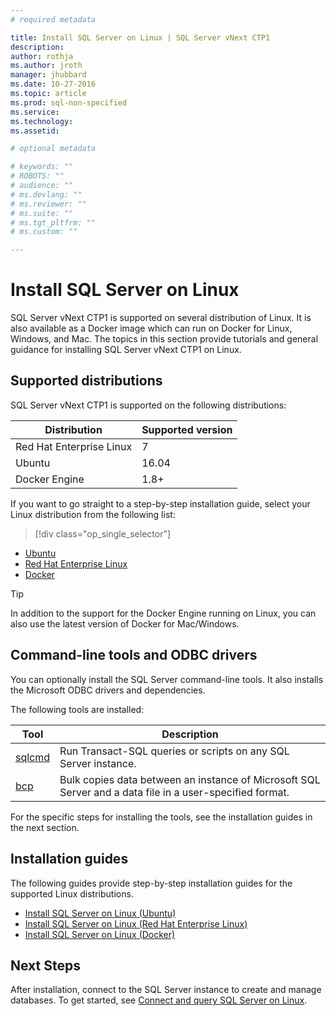 ```yaml
---
# required metadata

title: Install SQL Server on Linux | SQL Server vNext CTP1
description: 
author: rothja 
ms.author: jroth 
manager: jhubbard
ms.date: 10-27-2016
ms.topic: article
ms.prod: sql-non-specified
ms.service: 
ms.technology: 
ms.assetid: 

# optional metadata

# keywords: ""
# ROBOTS: ""
# audience: ""
# ms.devlang: ""
# ms.reviewer: ""
# ms.suite: ""
# ms.tgt_pltfrm: ""
# ms.custom: ""

---
```

# Install SQL Server on Linux

SQL Server vNext CTP1 is supported on several distribution of Linux. It is also available as a Docker image which can run on Docker for Linux, Windows, and Mac. The topics in this section provide tutorials and general guidance for installing SQL Server vNext CTP1 on Linux. 

## Supported distributions
SQL Server vNext CTP1 is supported on the following distributions:

| Distribution | Supported version |
|-----|-----|
| Red Hat Enterprise Linux | 7 |
| Ubuntu | 16.04 |
| Docker Engine | 1.8+ |

If you want to go straight to a step-by-step installation guide, select your Linux distribution from the following list: 
> [!div class="op_single_selector"]
- [Ubuntu](sql-server-linux-setup-ubuntu.md)
- [Red Hat Enterprise Linux](sql-server-linux-setup-red-hat.md)
- [Docker](sql-server-linux-setup-docker.md)

> [!TIP] 
> In addition to the support for the Docker Engine running on Linux, you can also use the latest version of Docker for Mac/Windows.

## <a id="tools"> </a> Command-line tools and ODBC drivers
You can optionally install the SQL Server command-line tools. It also installs the Microsoft ODBC drivers and dependencies. 

The following tools are installed:

| Tool | Description |
|-----|-----|
| [sqlcmd](https://msdn.microsoft.com/library/ms162773.aspx) | Run Transact-SQL queries or scripts on any SQL Server instance. |
| [bcp](https://msdn.microsoft.com/library/ms162802.aspx) | Bulk copies data between an instance of Microsoft SQL Server and a data file in a user-specified format. |

For the specific steps for installing the tools, see the installation guides in the next section.

## Installation guides

The following guides provide step-by-step installation guides for the supported Linux distributions.

- [Install SQL Server on Linux (Ubuntu)](sql-server-linux-setup-ubuntu.md)
- [Install SQL Server on Linux (Red Hat Enterprise Linux)](sql-server-linux-setup-red-hat.md)
- [Install SQL Server on Linux (Docker)](sql-server-linux-setup-docker.md)

## Next Steps
After installation, connect to the SQL Server instance to create and manage databases. To get started, see [Connect and query SQL Server on Linux](sql-server-linux-connect-and-query.md).


